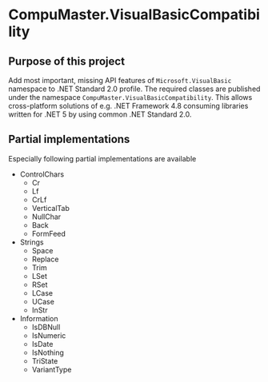 # CompuMaster.VisualBasicCompatibility

## Purpose of this project

Add most important, missing API features of `Microsoft.VisualBasic` namespace to .NET Standard 2.0 profile. The required classes are published under the namespace `CompuMaster.VisualBasicCompatibility`. This allows cross-platform solutions of e.g. .NET Framework 4.8 consuming libraries written for .NET 5 by using common .NET Standard 2.0.

## Partial implementations

Especially following partial implementations are available

* ControlChars
  * Cr
  * Lf
  * CrLf
  * VerticalTab
  * NullChar
  * Back
  * FormFeed
* Strings
  * Space
  * Replace
  * Trim
  * LSet
  * RSet
  * LCase
  * UCase
  * InStr
* Information
  * IsDBNull
  * IsNumeric
  * IsDate
  * IsNothing
  * TriState
  * VariantType
